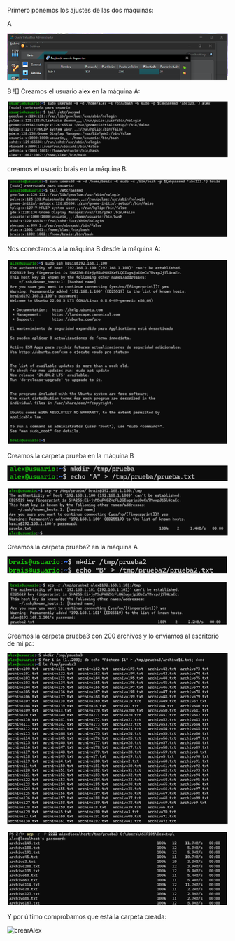 Primero ponemos los ajustes de las dos máquinas:

A

![configuracionA](imagenes/Captura1.PNG)

B
![]
Creamos el usuario alex en la máquina A:

![crearAlex](imagenes/usuario_alex.png)

creamos el usuario brais en la máquina B:

![crearBrais](imagenes/usuario_brais.png)

Nos conectamos a la máquina B desde la máquina A:

![crearAlex](imagenes/maquinaB.png)

Creamos la carpeta prueba en la máquina B

![crearAlex](imagenes/crearprueba.png)

![crearAlex](imagenes/mover1.png)

Creamos la carpeta prueba2 en la máquina A

![crearAlex](imagenes/crearprueba2.png)

![crearAlex](imagenes/mover2.png)

Creamos la carpeta prueba3 con 200 archivos y lo enviamos al escritorio de mi pc:

![crearAlex](imagenes/creararchivos.png)

![crearAlex](imagenes/moverPC.png)

Y por último comprobamos que está la carpeta creada:

![crearAlex](imagenes/comprobación.png)
